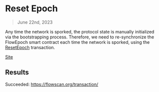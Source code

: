 # Reset Epoch

> June 22nd, 2023

Any time the network is sporked, the protocol state is manually initialized via the bootstrapping process.
Therefore, we need to re-synchronize the FlowEpoch smart contract each time the network is sporked, using the [ResetEpoch](../../../../templates/reset_epoch_with_end_staking_auction.cdc) transaction.

[Site](https://flow-multisig-git-service-account-onflow.vercel.app/mainnet?type=serviceAccount&name=reset_epoch.cdc&param=%5B%20%09%7B%20%09%09%22type%22:%22UInt64%22,%20%09%09%22value%22:%22100%22%20%09%7D,%20%09%7B%20%09%09%22type%22:%22String%22,%20%09%09%22value%22:%22b976876c61579eff5e95af815c78618a%22%20%09%7D,%20%09%7B%20%09%09%22type%22:%22UInt64%22,%20%09%09%22value%22:%220%22%20%09%7D,%20%09%7B%20%09%09%22type%22:%22UInt64%22,%20%09%09%22value%22:%22459999%22%20%09%7D,%20%09%7B%20%09%09%22type%22:%22UInt64%22,%20%09%09%22value%22:%22482999%22%20%09%7D%20%5D&acct=e467b9dd11fa00df&limit=1000000)

## Results

Succeeded:
https://flowscan.org/transaction/



